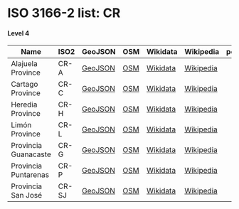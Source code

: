 # ISO 3166-2 list: CR


#### Level 4
Name | ISO2 | GeoJSON | OSM | Wikidata | Wikipedia | population 
--- | --- | --- | --- | --- | --- | --: 
Alajuela Province | CR-A | [GeoJSON](../../export/geojson/q7/iso2/CR/CR-A.geojson) | [OSM](https://www.openstreetmap.org/relation/3222933) | [Wikidata](https://www.wikidata.org/wiki/Q502188) | [Wikipedia](http://en.wikipedia.org/wiki/de%3AProvinz%20Alajuela) | 
Cartago Province | CR-C | [GeoJSON](../../export/geojson/q7/iso2/CR/CR-C.geojson) | [OSM](https://www.openstreetmap.org/relation/3223054) | [Wikidata](https://www.wikidata.org/wiki/Q502181) | [Wikipedia](http://en.wikipedia.org/wiki/cs%3ACartago%20%28provincie%29) | 
Heredia Province | CR-H | [GeoJSON](../../export/geojson/q7/iso2/CR/CR-H.geojson) | [OSM](https://www.openstreetmap.org/relation/3221947) | [Wikidata](https://www.wikidata.org/wiki/Q502192) | [Wikipedia](http://en.wikipedia.org/wiki/de%3AProvinz%20Heredia) | 
Limón Province | CR-L | [GeoJSON](../../export/geojson/q7/iso2/CR/CR-L.geojson) | [OSM](https://www.openstreetmap.org/relation/3223056) | [Wikidata](https://www.wikidata.org/wiki/Q642644) | [Wikipedia](http://en.wikipedia.org/wiki/en%3ALim%C3%B3n%20Province) | 
Provincia Guanacaste | CR-G | [GeoJSON](../../export/geojson/q7/iso2/CR/CR-G.geojson) | [OSM](https://www.openstreetmap.org/relation/3222919) | [Wikidata](https://www.wikidata.org/wiki/Q690026) | [Wikipedia](http://en.wikipedia.org/wiki/en%3AGuanacaste%20Province) | 
Provincia Puntarenas | CR-P | [GeoJSON](../../export/geojson/q7/iso2/CR/CR-P.geojson) | [OSM](https://www.openstreetmap.org/relation/3223028) | [Wikidata](https://www.wikidata.org/wiki/Q502170) | [Wikipedia](http://en.wikipedia.org/wiki/en%3APuntarenas%20Province) | 
Provincia San José | CR-SJ | [GeoJSON](../../export/geojson/q7/iso2/CR/CR-SJ.geojson) | [OSM](https://www.openstreetmap.org/relation/3223004) | [Wikidata](https://www.wikidata.org/wiki/Q647808) | [Wikipedia](http://en.wikipedia.org/wiki/cs%3ASan%20Jos%C3%A9%20%28provincie%29) | 
